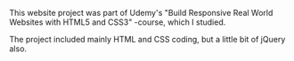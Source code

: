 This website project was part of Udemy's "Build Responsive Real World Websites with HTML5 and CSS3" -course, which I studied.

The project included mainly HTML and CSS coding, but a little bit of jQuery also.
